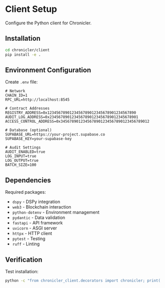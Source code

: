 # Client Setup

Configure the Python client for Chronicler.

## Installation

```bash
cd chronicler/client
pip install -e .
```

## Environment Configuration

Create `.env` file:

```env
# Network
CHAIN_ID=1
RPC_URL=http://localhost:8545

# Contract Addresses
REGISTRY_ADDRESS=0x1234567890123456789012345678901234567890
AUDIT_LOG_ADDRESS=0x2345678901234567890123456789012345678901
ACCESS_CONTROL_ADDRESS=0x3456789012345678901234567890123456789012

# Database (optional)
SUPABASE_URL=https://your-project.supabase.co
SUPABASE_KEY=your-supabase-key

# Audit Settings
AUDIT_ENABLED=true
LOG_INPUT=true
LOG_OUTPUT=true
BATCH_SIZE=100
```

## Dependencies

Required packages:
- `dspy` - DSPy integration
- `web3` - Blockchain interaction
- `python-dotenv` - Environment management
- `pydantic` - Data validation
- `fastapi` - API framework
- `uvicorn` - ASGI server
- `httpx` - HTTP client
- `pytest` - Testing
- `ruff` - Linting

## Verification

Test installation:

```bash
python -c "from chronicler_client.decorators import chronicler; print('Setup complete')"
```